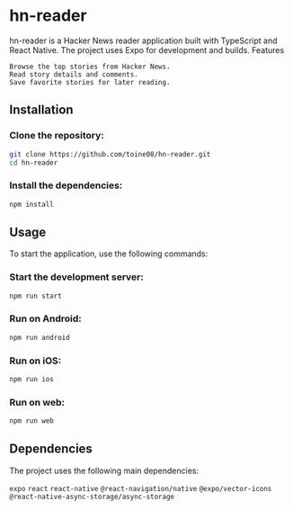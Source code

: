 # hn-reader

hn-reader is a Hacker News reader application built with TypeScript and React Native. The project uses Expo for development and builds.
Features

    Browse the top stories from Hacker News.
    Read story details and comments.
    Save favorite stories for later reading.

## Installation
### Clone the repository:
```bash
git clone https://github.com/toine08/hn-reader.git
cd hn-reader
```

### Install the dependencies:
```bash
npm install
```
## Usage

To start the application, use the following commands:

### Start the development server:
```bash
npm run start
```

### Run on Android:
```bash
npm run android
```

### Run on iOS:
```bash
npm run ios
```

### Run on web:
```bash
npm run web
```


## Dependencies
The project uses the following main dependencies:

`expo`
`react`
`react-native`
`@react-navigation/native`
`@expo/vector-icons`
`@react-native-async-storage/async-storage`
